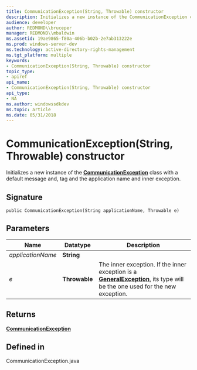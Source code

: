 ```yaml
---
title: CommunicationException(String, Throwable) constructor
description: Initializes a new instance of the CommunicationException class with a default message and, tag and the application name and inner exception.
audience: developer
author: REDMOND\\bruceper
manager: REDMOND\\mbaldwin
ms.assetid: 19ae9865-f80a-406b-b02b-2e7ab313222e
ms.prod: windows-server-dev
ms.technology: active-directory-rights-management
ms.tgt_platform: multiple
keywords:
- CommunicationException(String, Throwable) constructor
topic_type:
- apiref
api_name:
- CommunicationException(String, Throwable) constructor
api_type:
- NA
ms.author: windowssdkdev
ms.topic: article
ms.date: 05/31/2018
---
```


# CommunicationException(String, Throwable) constructor

Initializes a new instance of the [**CommunicationException**](communicationexception-class-java.md) class with a default message and, tag and the application name and inner exception.

## Signature

``` syntax
public CommunicationException(String applicationName, Throwable e)
```

## Parameters



| Name                         | Datatype                 | Description                                                                                                                                                               |
|------------------------------|--------------------------|---------------------------------------------------------------------------------------------------------------------------------------------------------------------------|
| *applicationName*<br/> | **String**<br/>    |                                                                                                                                                                           |
| *e*<br/>               | **Throwable**<br/> | The inner exception. If the inner exception is a [**GeneralException**](generalexception-class-java.md), its type will be the one used for the new exception.<br/> |



 

## Returns

[**CommunicationException**](communicationexception-class-java.md)

## Defined in

CommunicationException.java

 

 





